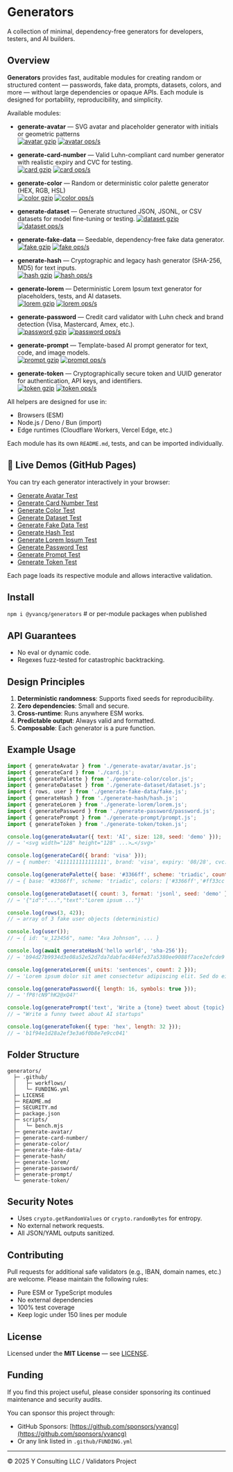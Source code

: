 # Generators

A collection of minimal, dependency-free generators for developers, testers, and AI builders.

## Overview

**Generators** provides fast, auditable modules for creating random or structured content — passwords, fake data, prompts, datasets, colors, and more — without large dependencies or opaque APIs. Each module is designed for portability, reproducibility, and simplicity.

Available modules:

- **generate-avatar** — SVG avatar and placeholder generator with initials or geometric patterns  
  [![avatar gzip](https://img.shields.io/endpoint?url=https://raw.githubusercontent.com/yvancg/generators/main/metrics/avatar.js.json)](./metrics/avatar.js.json)
  [![avatar ops/s](https://img.shields.io/endpoint?url=https://raw.githubusercontent.com/yvancg/generators/main/bench/avatar.json)](./bench/avatar.json)

- **generate-card-number** — Valid Luhn-compliant card number generator with realistic expiry and CVC for testing.  
  [![card gzip](https://img.shields.io/endpoint?url=https://raw.githubusercontent.com/yvancg/generators/main/metrics/card.js.json)](./metrics/card.js.json)
  [![card ops/s](https://img.shields.io/endpoint?url=https://raw.githubusercontent.com/yvancg/generators/main/bench/card.json)](./bench/card.json)

- **generate-color** — Random or deterministic color palette generator (HEX, RGB, HSL)  
  [![color gzip](https://img.shields.io/endpoint?url=https://raw.githubusercontent.com/yvancg/generators/main/metrics/color.js.json)](./metrics/color.js.json)
  [![color ops/s](https://img.shields.io/endpoint?url=https://raw.githubusercontent.com/yvancg/generators/main/bench/color.json)](./bench/color.json)

- **generate-dataset** — Generate structured JSON, JSONL, or CSV datasets for model fine-tuning or testing.
  [![dataset gzip](https://img.shields.io/endpoint?url=https://raw.githubusercontent.com/yvancg/generators/main/metrics/dataset.js.json)](./metrics/dataset.js.json)
  [![dataset ops/s](https://img.shields.io/endpoint?url=https://raw.githubusercontent.com/yvancg/generators/main/bench/dataset.json)](./bench/dataset.json)

- **generate-fake-data** — Seedable, dependency-free fake data generator.  
  [![fake gzip](https://img.shields.io/endpoint?url=https://raw.githubusercontent.com/yvancg/generators/main/metrics/fake.js.json)](../metrics/fake.js.json)
  [![fake ops/s](https://img.shields.io/endpoint?url=https://raw.githubusercontent.com/yvancg/generators/main/bench/fake-data.json)](../bench/fake-data.json)

- **generate-hash** — Cryptographic and legacy hash generator (SHA-256, MD5) for text inputs.  
  [![hash gzip](https://img.shields.io/endpoint?url=https://raw.githubusercontent.com/yvancg/generators/main/metrics/hash.js.json)](./metrics/hash.js.json)
  [![hash ops/s](https://img.shields.io/endpoint?url=https://raw.githubusercontent.com/yvancg/generators/main/bench/hash.json)](./bench/hash.json)

- **generate-lorem** — Deterministic Lorem Ipsum text generator for placeholders, tests, and AI datasets.  
[![lorem gzip](https://img.shields.io/endpoint?url=https://raw.githubusercontent.com/yvancg/generators/main/metrics/lorem.js.json)](../metrics/lorem.js.json)
[![lorem ops/s](https://img.shields.io/endpoint?url=https://raw.githubusercontent.com/yvancg/generators/main/bench/lorem.json)](../bench/lorem.json)

- **generate-password** — Credit card validator with Luhn check and brand detection (Visa, Mastercard, Amex, etc.).  
  [![password gzip](https://img.shields.io/endpoint?url=https://raw.githubusercontent.com/yvancg/validators/main/metrics/password.js.json)](./metrics/password.js.json)
  [![password ops/s](https://img.shields.io/endpoint?url=https://raw.githubusercontent.com/yvancg/validators/main/bench/password.json)](./bench/password.json)

- **generate-prompt** — Template-based AI prompt generator for text, code, and image models.  
  [![prompt gzip](https://img.shields.io/endpoint?url=https://raw.githubusercontent.com/yvancg/generators/main/metrics/prompt.js.json)](./metrics/prompt.js.json)
  [![prompt ops/s](https://img.shields.io/endpoint?url=https://raw.githubusercontent.com/yvancg/generators/main/bench/prompt.json)](./bench/prompt.json)

- **generate-token** — Cryptographically secure token and UUID generator for authentication, API keys, and identifiers.  
  [![token gzip](https://img.shields.io/endpoint?url=https://raw.githubusercontent.com/yvancg/generators/main/metrics/token.js.json)](../metrics/token.js.json)
  [![token ops/s](https://img.shields.io/endpoint?url=https://raw.githubusercontent.com/yvancg/generators/main/bench/token.json)](../bench/token.json)

All helpers are designed for use in:
- Browsers (ESM)
- Node.js / Deno / Bun (import)
- Edge runtimes (Cloudflare Workers, Vercel Edge, etc.)

Each module has its own `README.md`, tests, and can be imported individually.

## 🔗 Live Demos (GitHub Pages)

You can try each generator interactively in your browser:

- [Generate Avatar Test](https://yvancg.github.io/generators/generate-avatar/avatar-test.html)
- [Generate Card Number Test](https://yvancg.github.io/generators/generate-card-number/card-test.html)
- [Generate Color Test](https://yvancg.github.io/generators/generate-dataset/dataset-test.html)
- [Generate Dataset Test](https://yvancg.github.io/generators/generate-color/color-test.html)
- [Generate Fake Data Test](https://yvancg.github.io/generators/generate-fake-data/fake-test.html)
- [Generate Hash Test](https://yvancg.github.io/generators/generate-hash/hash-test.html)
- [Generate Lorem Ipsum Test](https://yvancg.github.io/generators/generate-lorem/lorem-test.html)
- [Generate Password Test](https://yvancg.github.io/generators/generate-password/password-test.html)
- [Generate Prompt Test](https://yvancg.github.io/generators/generate-prompt/prompt-test.html)
- [Generate Token Test](https://yvancg.github.io/generators/generate-token/token-test.html)

Each page loads its respective module and allows interactive validation.

## Install

`npm i @yvancg/generators`  # or per-module packages when published

## API Guarantees

- No eval or dynamic code.
- Regexes fuzz-tested for catastrophic backtracking.

## Design Principles

1. **Deterministic randomness**: Supports fixed seeds for reproducibility.
2. **Zero dependencies**: Small and secure.
3. **Cross-runtime**: Runs anywhere ESM works.
4. **Predictable output**: Always valid and formatted.
5. **Composable**: Each generator is a pure function.

## Example Usage

```js
import { generateAvatar } from './generate-avatar/avatar.js';
import { generateCard } from './card.js';
import { generatePalette } from './generate-color/color.js';
import { generateDataset } from './generate-dataset/dataset.js';
import { rows, user } from './generate-fake-data/fake.js';
import { generateHash } from './generate-hash/hash.js';
import { generateLorem } from './generate-lorem/lorem.js';
import { generatePassword } from './generate-password/password.js';
import { generatePrompt } from './generate-prompt/prompt.js';
import { generateToken } from './generate-token/token.js';

console.log(generateAvatar({ text: 'AI', size: 128, seed: 'demo' }));
// → '<svg width="128" height="128" ...>…</svg>'

console.log(generateCard({ brand: 'visa' }));
// → { number: '4111111111111111', brand: 'visa', expiry: '08/28', cvc: '123' }

console.log(generatePalette({ base: '#3366ff', scheme: 'triadic', count: 5 }));
// → { base: '#3366ff', scheme: 'triadic', colors: ['#3366ff','#ff33cc','#33ff66'], textOnBase: '#ffffff' }

console.log(generateDataset({ count: 3, format: 'jsonl', seed: 'demo' }));
// → '{"id":"...","text":"Lorem ipsum ..."}'

console.log(rows(3, 42));
// → array of 3 fake user objects (deterministic)

console.log(user());
// → { id: "u_123456", name: "Ava Johnson", ... }

console.log(await generateHash('hello world', 'sha-256'));
// → 'b94d27b9934d3e08a52e52d7da7dabfac484efe37a5380ee9088f7ace2efcde9'

console.log(generateLorem({ units: 'sentences', count: 2 }));
// → 'Lorem ipsum dolor sit amet consectetur adipiscing elit. Sed do eiusmod tempor incididunt ut labore et dolore magna aliqua.'

console.log(generatePassword({ length: 16, symbols: true }));
// → 'fP8!cN9^hK2@xQ4?'

console.log(generatePrompt('text', 'Write a {tone} tweet about {topic}', { tone: 'funny', topic: 'AI startups' }));
// → "Write a funny tweet about AI startups"

console.log(generateToken({ type: 'hex', length: 32 }));
// → 'b1f94e1d28a2ef3e3a6f0b8e7e9cc041'
```

## Folder Structure

```
generators/
  ├─ .github/
  │   ├─ workflows/
  │   └─ FUNDING.yml
  ├─ LICENSE
  ├─ README.md
  ├─ SECURITY.md
  ├─ package.json
  ├─ scripts/
  │   └─ bench.mjs
  ├─ generate-avatar/
  ├─ generate-card-number/
  ├─ generate-color/
  ├─ generate-fake-data/
  ├─ generate-hash/
  ├─ generate-lorem/
  ├─ generate-password/
  ├─ generate-prompt/
  └─ generate-token/
```

## Security Notes

- Uses `crypto.getRandomValues` or `crypto.randomBytes` for entropy.
- No external network requests.
- All JSON/YAML outputs sanitized.

## Contributing

Pull requests for additional safe validators (e.g., IBAN, domain names, etc.) are welcome. Please maintain the following rules:

- Pure ESM or TypeScript modules
- No external dependencies
- 100% test coverage
- Keep logic under 150 lines per module

## License

Licensed under the **MIT License** — see [LICENSE](./LICENSE).

## Funding

If you find this project useful, please consider sponsoring its continued maintenance and security audits.

You can sponsor this project through:

- GitHub Sponsors: [https://github.com/sponsors/yvancg](https://github.com/sponsors/yvancg)
- Or any link listed in `.github/FUNDING.yml`

---

© 2025 Y Consulting LLC / Validators Project
